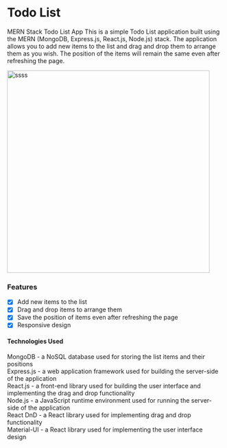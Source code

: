 # Todo List
MERN Stack Todo List App
This is a simple Todo List application built using the MERN (MongoDB, Express.js, React.js, Node.js) stack. The application allows you to add new items to the list and drag and drop them to arrange them as you wish. The position of the items will remain the same even after refreshing the page.


<img width="472" alt="ssss" src="https://user-images.githubusercontent.com/79662096/229382195-dd3f30b9-70bd-48f5-9994-2ef9f30e688d.PNG">


### Features
- [x] Add new items to the list <br>
- [x] Drag and drop items to arrange them <br> 
- [x] Save the position of items even after refreshing the page <br> 
- [x] Responsive design <br>

#### Technologies Used
MongoDB - a NoSQL database used for storing the list items and their positions <br>
Express.js - a web application framework used for building the server-side of the application <br>
React.js - a front-end library used for building the user interface and implementing the drag and drop functionality <br>
Node.js - a JavaScript runtime environment used for running the server-side of the application <br>
React DnD - a React library used for implementing drag and drop functionality <br>
Material-UI - a React library used for implementing the user interface design <br>
